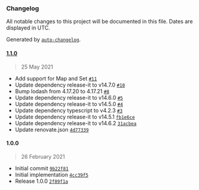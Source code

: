 ### Changelog

All notable changes to this project will be documented in this file. Dates are displayed in UTC.

Generated by [`auto-changelog`](https://github.com/CookPete/auto-changelog).

#### [1.1.0](https://github.com/scriptex/log/compare/1.0.0...1.1.0)

> 25 May 2021

- Add support for Map and Set [`#11`](https://github.com/scriptex/log/pull/11)
- Update dependency release-it to v14.7.0 [`#10`](https://github.com/scriptex/log/pull/10)
- Bump lodash from 4.17.20 to 4.17.21 [`#8`](https://github.com/scriptex/log/pull/8)
- Update dependency release-it to v14.6.0 [`#5`](https://github.com/scriptex/log/pull/5)
- Update dependency release-it to v14.5.0 [`#4`](https://github.com/scriptex/log/pull/4)
- Update dependency typescript to v4.2.3 [`#3`](https://github.com/scriptex/log/pull/3)
- Update dependency release-it to v14.5.1 [`fb1e6ce`](https://github.com/scriptex/log/commit/fb1e6ce8f9fe1adeaf6f563331cd0051d70efc98)
- Update dependency release-it to v14.6.2 [`31acbea`](https://github.com/scriptex/log/commit/31acbeab6096e4b1aaa2d0028425e1a9d81f92c9)
- Update renovate.json [`4d77339`](https://github.com/scriptex/log/commit/4d77339f873018c423e3514590bf529ce6cc830f)

#### 1.0.0

> 26 February 2021

- Initial commit [`9b22f81`](https://github.com/scriptex/log/commit/9b22f811d2d14b83e421bc0149496a4fca32f05c)
- Initial implementation [`4cc39f5`](https://github.com/scriptex/log/commit/4cc39f5358eabcd03fcdd60d7fe5920ccfd471e0)
- Release 1.0.0 [`2f89f1a`](https://github.com/scriptex/log/commit/2f89f1ad8356e4575e7cff7ec18c7598142465c9)
